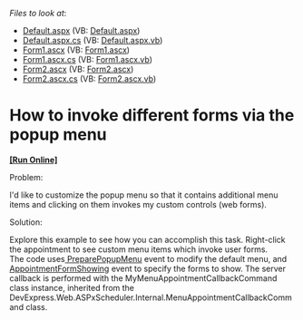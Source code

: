 <!-- default file list -->
*Files to look at*:

* [Default.aspx](./CS/WebSite/Default.aspx) (VB: [Default.aspx](./VB/WebSite/Default.aspx))
* [Default.aspx.cs](./CS/WebSite/Default.aspx.cs) (VB: [Default.aspx.vb](./VB/WebSite/Default.aspx.vb))
* [Form1.ascx](./CS/WebSite/UserForms/Form1.ascx) (VB: [Form1.ascx](./VB/WebSite/UserForms/Form1.ascx))
* [Form1.ascx.cs](./CS/WebSite/UserForms/Form1.ascx.cs) (VB: [Form1.ascx.vb](./VB/WebSite/UserForms/Form1.ascx.vb))
* [Form2.ascx](./CS/WebSite/UserForms/Form2.ascx) (VB: [Form2.ascx](./VB/WebSite/UserForms/Form2.ascx))
* [Form2.ascx.cs](./CS/WebSite/UserForms/Form2.ascx.cs) (VB: [Form2.ascx.vb](./VB/WebSite/UserForms/Form2.ascx.vb))
<!-- default file list end -->
# How to invoke different forms via the popup menu
<!-- run online -->
**[[Run Online]](https://codecentral.devexpress.com/e429/)**
<!-- run online end -->


<p>Problem:</p><p>I'd like to customize the popup menu so that it contains additional menu items and clicking on them invokes my custom controls (web forms).</p><p>Solution:</p><p>Explore this example to see how you can accomplish this task. Right-click the appointment to see custom menu items which invoke user forms.<br />
The code uses<a href="http://documentation.devexpress.com/#AspNet/DevExpressWebASPxSchedulerASPxScheduler_PreparePopupMenutopic"> PreparePopupMenu</a> event to modify the default menu, and <a href="http://documentation.devexpress.com/#AspNet/DevExpressWebASPxSchedulerASPxScheduler_AppointmentFormShowingtopic">AppointmentFormShowing</a> event to specify the forms to show. The server callback is performed with the MyMenuAppointmentCallbackCommand class instance, inherited from the DevExpress.Web.ASPxScheduler.Internal.MenuAppointmentCallbackCommand class.</p>

<br/>


